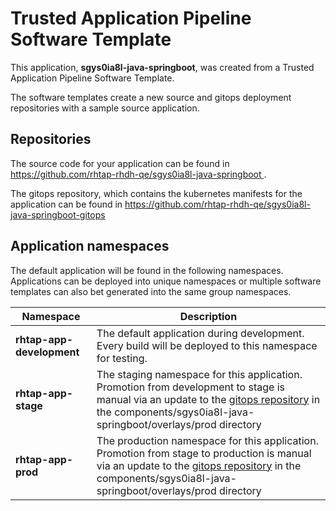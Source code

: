 # Trusted Application Pipeline Software Template

This application, **sgys0ia8l-java-springboot**, was created from a Trusted Application Pipeline Software Template.

The software templates create a new source and gitops deployment repositories with a sample source application. 

## Repositories

The source code for your application can be found in [https://github.com/rhtap-rhdh-qe/sgys0ia8l-java-springboot ](https://github.com/rhtap-rhdh-qe/sgys0ia8l-java-springboot ).
 
The gitops repository, which contains the kubernetes manifests for the application can be found in 
[https://github.com/rhtap-rhdh-qe/sgys0ia8l-java-springboot-gitops ](https://github.com/rhtap-rhdh-qe/sgys0ia8l-java-springboot-gitops ) 

## Application namespaces 

The default application will be found in the following namespaces. Applications can be deployed into unique namespaces or multiple software templates can also bet generated into the same group namespaces.  

|  Namespace   |  Description   |  
| -------- | -------- |   
| **rhtap-app-development** | The default application during development. Every build will be deployed to this namespace for testing. | 
| **rhtap-app-stage** | The staging namespace for this application. Promotion from development to stage is manual via an update to the [gitops repository](https://github.com/rhtap-rhdh-qe/sgys0ia8l-java-springboot-gitops ) in the components/sgys0ia8l-java-springboot/overlays/prod directory |  
| **rhtap-app-prod** | The production namespace for this application. Promotion from stage to production is manual via an update to the [gitops repository](https://github.com/rhtap-rhdh-qe/sgys0ia8l-java-springboot-gitops ) in the components/sgys0ia8l-java-springboot/overlays/prod directory | 